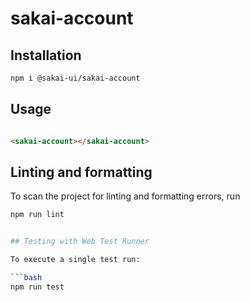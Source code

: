 # sakai-account

## Installation

```bash
npm i @sakai-ui/sakai-account
```

## Usage

```html

<sakai-account></sakai-account>

```

## Linting and formatting

To scan the project for linting and formatting errors, run

```bash
npm run lint


## Testing with Web Test Runner

To execute a single test run:

```bash
npm run test
```
